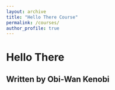 ```yaml
---
layout: archive
title: "Hello There Course"
permalink: /courses/
author_profile: true
---
```


# Hello There

## Written by Obi-Wan Kenobi